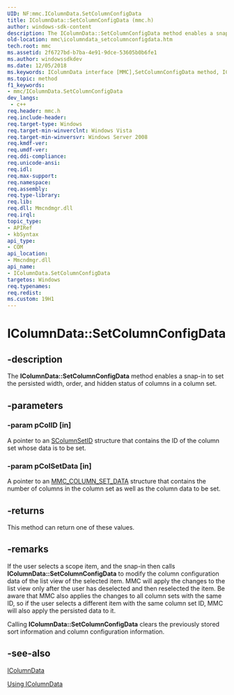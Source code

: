 ```yaml
---
UID: NF:mmc.IColumnData.SetColumnConfigData
title: IColumnData::SetColumnConfigData (mmc.h)
author: windows-sdk-content
description: The IColumnData::SetColumnConfigData method enables a snap-in to set the persisted width, order, and hidden status of columns in a column set.
old-location: mmc\icolumndata_setcolumnconfigdata.htm
tech.root: mmc
ms.assetid: 2f6727bd-b7ba-4e91-9dce-53605b0b6fe1
ms.author: windowssdkdev
ms.date: 12/05/2018
ms.keywords: IColumnData interface [MMC],SetColumnConfigData method, IColumnData.SetColumnConfigData, IColumnData::SetColumnConfigData, SetColumnConfigData, SetColumnConfigData method [MMC], SetColumnConfigData method [MMC],IColumnData interface, _slate_icolumndata_setcolumnconfigdata, mmc.icolumndata_setcolumnconfigdata, mmc/IColumnData::SetColumnConfigData
ms.topic: method
f1_keywords:
- mmc/IColumnData.SetColumnConfigData
dev_langs:
 - c++
req.header: mmc.h
req.include-header: 
req.target-type: Windows
req.target-min-winverclnt: Windows Vista
req.target-min-winversvr: Windows Server 2008
req.kmdf-ver: 
req.umdf-ver: 
req.ddi-compliance: 
req.unicode-ansi: 
req.idl: 
req.max-support: 
req.namespace: 
req.assembly: 
req.type-library: 
req.lib: 
req.dll: Mmcndmgr.dll
req.irql: 
topic_type:
- APIRef
- kbSyntax
api_type:
- COM
api_location:
- Mmcndmgr.dll
api_name:
- IColumnData.SetColumnConfigData
targetos: Windows
req.typenames: 
req.redist: 
ms.custom: 19H1
---
```


# IColumnData::SetColumnConfigData


## -description


The <b>IColumnData::SetColumnConfigData</b> method enables a snap-in to set the persisted width, order, and hidden status of columns in a column set.


## -parameters




### -param pColID [in]

A pointer to an 
<a href="https://docs.microsoft.com/windows/desktop/api/mmc/ns-mmc-scolumnsetid">SColumnSetID</a> structure that contains the ID of the column set whose data is to be set.


### -param pColSetData [in]

A pointer to an 
<a href="https://docs.microsoft.com/windows/desktop/api/mmc/ns-mmc-mmc_column_set_data">MMC_COLUMN_SET_DATA</a> structure that contains the number of columns in the column set as well as the column data to be set.


## -returns



This method can return one of these values.




## -remarks



If the user selects a scope item, and the snap-in then calls <b>IColumnData::SetColumnConfigData</b> to modify the column configuration data of the list view of the selected item. MMC will apply the changes to the list view only after the user has deselected and then reselected the item. Be aware that MMC also applies the changes to all column sets with the same ID, so if the user selects a different item with the same column set ID, MMC will also apply the persisted data to it.

Calling 
<b>IColumnData::SetColumnConfigData</b> clears the previously stored sort information and column configuration information.




## -see-also




<a href="https://docs.microsoft.com/windows/desktop/api/mmc/nn-mmc-icolumndata">IColumnData</a>



<a href="https://docs.microsoft.com/previous-versions/windows/desktop/mmc/using-icolumndata">Using IColumnData</a>
 

 

